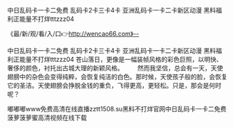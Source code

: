 中日乱码卡一卡二免费
乱码卡2卡三卡4卡
亚洲乱码卡一卡二卡新区动漫
黑料福利正能量不打烊tttzzz04


《最/新/观/看/入/口👉http://wencao66.com》--

中日乱码卡一卡二免费
乱码卡2卡三卡4卡
亚洲乱码卡一卡二卡新区动漫
黑料福利正能量不打烊tttzzz04
苍山落日，更像是一幅装帧风格的彩色巨照，以明快、奢侈的颜色，衬托出古城大理的新颖风格。
　　然而我坚信，总会有一天，天使翅膀中的杂色会变得纯粹，会恢复纯洁的白色。那时候，天使孩子般的脸，会恢复它的圣洁。天使翅膀会挣脱金钱的重负，飞得更高，更轻松。只是，那会是何时呢？





嘟嘟嘟www免费高清在线直播zztt1508.su黑料不打烊官网中日乱码卡一卡二免费菠萝菠萝蜜高清视频在线下载
